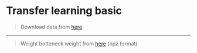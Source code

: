 # Transfer learning basic
> Download data from [here](https://s3-us-west-1.amazonaws.com/udacity-aind/dog-project/dogImages.zip)
---
> Weight botteneck weight from [here](https://s3-us-west-1.amazonaws.com/udacity-aind/dog-project/DogVGG16Data.npz) (npz format)
